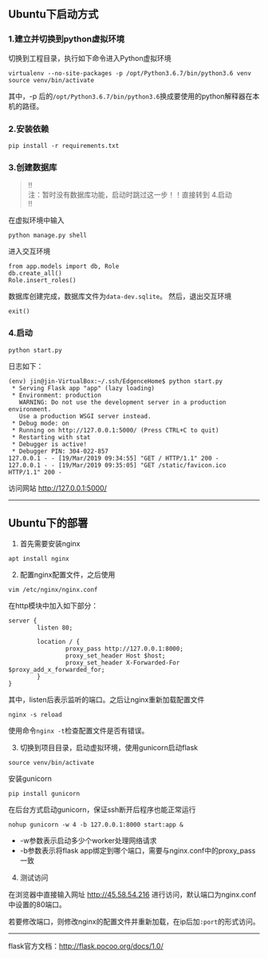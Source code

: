 ## Ubuntu下启动方式

### 1.建立并切换到python虚拟环境

切换到工程目录，执行如下命令进入Python虚拟环境

```
virtualenv --no-site-packages -p /opt/Python3.6.7/bin/python3.6 venv
source venv/bin/activate
```
其中，-p 后的<code>/opt/Python3.6.7/bin/python3.6</code>换成要使用的python解释器在本机的路径。

### 2.安装依赖

```
pip install -r requirements.txt
```

### 3.创建数据库

>!!  
>注：暂时没有数据库功能，启动时跳过这一步！！直接转到 4.启动  
>!!  

在虚拟环境中输入  

```
python manage.py shell
```

进入交互环境

```
from app.models import db, Role
db.create_all()
Role.insert_roles()
```
数据库创建完成，数据库文件为<code>data-dev.sqlite</code>。
然后，退出交互环境
```
exit()
```

### 4.启动

```
python start.py
```
日志如下：
```
(env) jin@jin-VirtualBox:~/.ssh/EdgenceHome$ python start.py
 * Serving Flask app "app" (lazy loading)
 * Environment: production
   WARNING: Do not use the development server in a production environment.
   Use a production WSGI server instead.
 * Debug mode: on
 * Running on http://127.0.0.1:5000/ (Press CTRL+C to quit)
 * Restarting with stat
 * Debugger is active!
 * Debugger PIN: 304-022-857
127.0.0.1 - - [19/Mar/2019 09:34:55] "GET / HTTP/1.1" 200 -
127.0.0.1 - - [19/Mar/2019 09:35:05] "GET /static/favicon.ico HTTP/1.1" 200 -
```
访问网站 http://127.0.0.1:5000/


--------------------------------------------------------------
## Ubuntu下的部署

1. 首先需要安装nginx

```
apt install nginx
```

2. 配置nginx配置文件，之后使用

```
vim /etc/nginx/nginx.conf
```

在http模块中加入如下部分：

```
server {
        listen 80;

        location / {
                proxy_pass http://127.0.0.1:8000;
                proxy_set_header Host $host;
                proxy_set_header X-Forwarded-For $proxy_add_x_forwarded_for;
        }
}
```

其中，listen后表示监听的端口。之后让nginx重新加载配置文件

```
nginx -s reload
```

使用命令<code>nginx -t</code>检查配置文件是否有错误。

3. 切换到项目目录，启动虚拟环境，使用gunicorn启动flask

```
source venv/bin/activate
```

安装gunicorn

```
pip install gunicorn
```

在后台方式启动gunicorn，保证ssh断开后程序也能正常运行

```
nohup gunicorn -w 4 -b 127.0.0.1:8000 start:app &
```

- -w参数表示启动多少个worker处理网络请求
- -b参数表示将flask app绑定到哪个端口，需要与nginx.conf中的proxy_pass一致

4. 测试访问

在浏览器中直接输入网址 http://45.58.54.216 进行访问，默认端口为nginx.conf中设置的80端口。

若要修改端口，则修改nginx的配置文件并重新加载，在ip后加<code>:port</code>的形式访问。

--------------------------------------------------------------
flask官方文档：http://flask.pocoo.org/docs/1.0/

